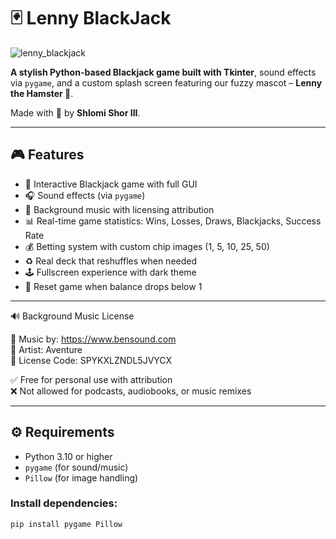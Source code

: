 # 🃏 Lenny BlackJack

![lenny_blackjack](https://github.com/ShlomiShorIII/BlackJack/assets/63bb6f5b-2321-4617-9242-dc658990bbe5)

**A stylish Python-based Blackjack game built with Tkinter**, sound effects via `pygame`, and a custom splash screen featuring our fuzzy mascot – **Lenny the Hamster 🐹**.

Made with 💚 by **Shlomi Shor III**.

---

## 🎮 Features

- 🎴 Interactive Blackjack game with full GUI
- 🎧 Sound effects (via `pygame`)
- 🎵 Background music with licensing attribution
- 📊 Real-time game statistics: Wins, Losses, Draws, Blackjacks, Success Rate
- 💰 Betting system with custom chip images (1, 5, 10, 25, 50)
- ♻️ Real deck that reshuffles when needed
- 🕹️ Fullscreen experience with dark theme
- 🔄 Reset game when balance drops below 1

---

🔊 Background Music License

🎵 Music by: https://www.bensound.com  
🎼 Artist: Aventure  
🔑 License Code: SPYKXLZNDL5JVYCX

✅ Free for personal use with attribution  
❌ Not allowed for podcasts, audiobooks, or music remixes

---
## ⚙️ Requirements

- Python 3.10 or higher
- `pygame` (for sound/music)
- `Pillow` (for image handling)

### Install dependencies:
```bash
pip install pygame Pillow
